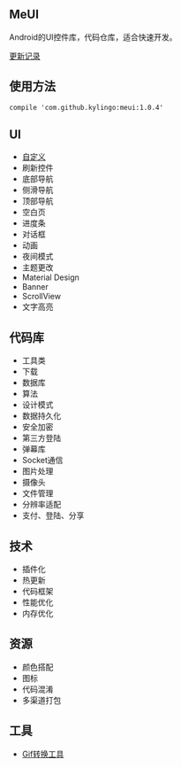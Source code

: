 ## MeUI
Android的UI控件库，代码仓库，适合快速开发。

[更新记录](./Release.md)

## 使用方法
`compile 'com.github.kylingo:meui:1.0.4'`

## UI
* [自定义](./docs/custom/)
* 刷新控件
* 底部导航
* 侧滑导航
* 顶部导航
* 空白页
* 进度条
* 对话框
* 动画
* 夜间模式
* 主题更改
* Material Design
* Banner
* ScrollView
* 文字高亮

## 代码库
* 工具类
* 下载
* 数据库
* 算法
* 设计模式
* 数据持久化
* 安全加密
* 第三方登陆
* 弹幕库
* Socket通信
* 图片处理
* 摄像头
* 文件管理
* 分辨率适配
* 支付、登陆、分享

## 技术
* 插件化
* 热更新
* 代码框架
* 性能优化
* 内存优化

## 资源
* 颜色搭配
* 图标
* 代码混淆
* 多渠道打包

## 工具
- [Gif转换工具](https://ezgif.com)

